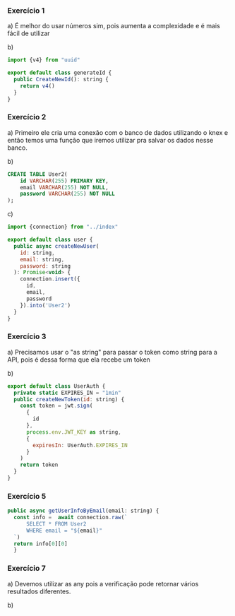 ### Exercício 1
a) É melhor do usar números sim, pois aumenta a complexidade e é mais fácil de utilizar

b) 
```javascript
import {v4} from "uuid"

export default class generateId {
  public CreateNewId(): string {
    return v4()
  }
}
```

### Exercício 2
a) Primeiro ele cria uma conexão com o banco de dados utilizando o knex e então temos uma função que iremos utilizar pra salvar os dados nesse banco.

b)
```SQL
CREATE TABLE User2(
	id VARCHAR(255) PRIMARY KEY,
    email VARCHAR(255) NOT NULL,
    password VARCHAR(255) NOT NULL
);
```

c)
```javascript
import {connection} from "../index"

export default class user {
  public async createNewUser(
    id: string,
    email: string, 
    password: string
  ): Promise<void> {
    connection.insert({
      id,
      email,
      password
    }).into('User2')
  }
}
```

### Exercício 3
a) Precisamos usar o "as string" para passar o token como string para a API, pois é dessa forma que ela recebe um token

b)
```javascript
export default class UserAuth {
  private static EXPIRES_IN = "1min"
  public createNewToken(id: string) {
    const token = jwt.sign(
      {
        id
      },
      process.env.JWT_KEY as string,
      {
        expiresIn: UserAuth.EXPIRES_IN
      }
    )
    return token
  }
}
```

### Exercício 5
```javascript
public async getUserInfoByEmail(email: string) {
  const info =  await connection.raw(`
      SELECT * FROM User2
      WHERE email = "${email}"
  `)
  return info[0][0]
  }
```

### Exercício 7
a) Devemos utilizar as any pois a verificação pode retornar vários resultados diferentes.

b)


